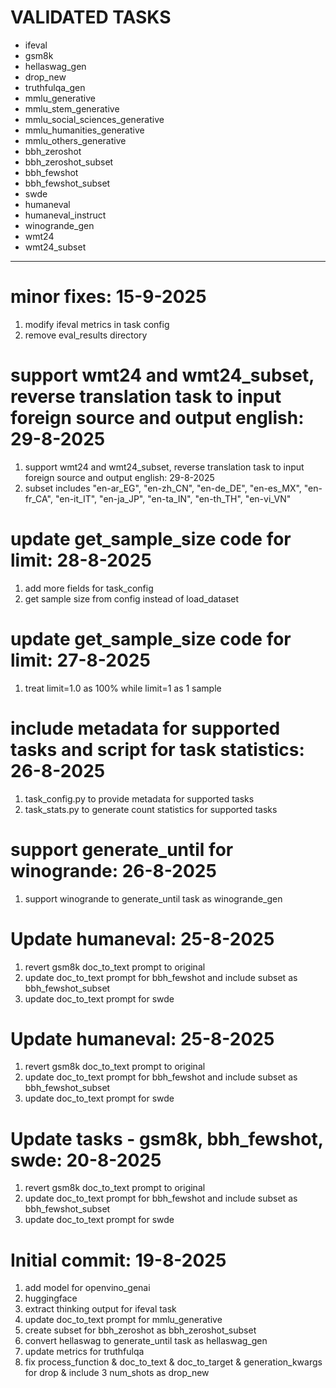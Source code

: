 # VALIDATED TASKS
- ifeval
- gsm8k
- hellaswag_gen
- drop_new
- truthfulqa_gen
- mmlu_generative
- mmlu_stem_generative
- mmlu_social_sciences_generative
- mmlu_humanities_generative
- mmlu_others_generative
- bbh_zeroshot
- bbh_zeroshot_subset
- bbh_fewshot
- bbh_fewshot_subset
- swde
- humaneval
- humaneval_instruct
- winogrande_gen
- wmt24
- wmt24_subset

-----------------------------------------
# minor fixes: 15-9-2025
1. modify ifeval metrics in task config
2. remove eval_results directory

# support wmt24 and wmt24_subset, reverse translation task to input foreign source and output english: 29-8-2025
1. support wmt24 and wmt24_subset, reverse translation task to input foreign source and output english: 29-8-2025
2. subset includes "en-ar_EG", "en-zh_CN", "en-de_DE", "en-es_MX", "en-fr_CA", "en-it_IT", "en-ja_JP", "en-ta_IN", "en-th_TH", "en-vi_VN"

# update get_sample_size code for limit: 28-8-2025
1. add more fields for task_config
2. get sample size from config instead of load_dataset

# update get_sample_size code for limit: 27-8-2025
1. treat limit=1.0 as 100% while limit=1 as 1 sample

# include metadata for supported tasks and script for task statistics: 26-8-2025
1. task_config.py to provide metadata for supported tasks
2. task_stats.py to generate count statistics for supported tasks

# support generate_until for winogrande: 26-8-2025
1. support winogrande to generate_until task as winogrande_gen

# Update humaneval: 25-8-2025
1. revert gsm8k doc_to_text prompt to original
2. update doc_to_text prompt for bbh_fewshot and include subset as bbh_fewshot_subset
3. update doc_to_text prompt for swde

# Update humaneval: 25-8-2025
1. revert gsm8k doc_to_text prompt to original
2. update doc_to_text prompt for bbh_fewshot and include subset as bbh_fewshot_subset
3. update doc_to_text prompt for swde

# Update tasks - gsm8k, bbh_fewshot, swde: 20-8-2025
1. revert gsm8k doc_to_text prompt to original
2. update doc_to_text prompt for bbh_fewshot and include subset as bbh_fewshot_subset
3. update doc_to_text prompt for swde

# Initial commit: 19-8-2025
1. add model for openvino_genai
2. huggingface
3. extract thinking output for ifeval task
4. update doc_to_text prompt for mmlu_generative
5. create subset for bbh_zeroshot as bbh_zeroshot_subset
6. convert hellaswag to generate_until task as hellaswag_gen
7. update metrics for truthfulqa
8. fix process_function & doc_to_text & doc_to_target & generation_kwargs for drop & include 3 num_shots as drop_new 